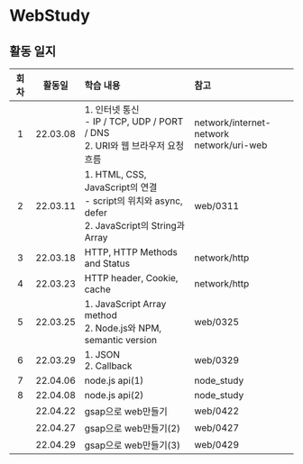 # WebStudy
## 활동 일지
|회차|활동일|학습 내용|참고|
|:-:|:------:|:------|:---|
|1|22.03.08|1. 인터넷 통신<br> - IP / TCP, UDP / PORT / DNS<br> 2. URI와 웹 브라우저 요청 흐름|network/internet-network<br>network/uri-web
|2|22.03.11|1. HTML, CSS, JavaScript의 연결<br>- script의 위치와 async, defer<br>2. JavaScript의 String과 Array|web/0311
|3|22.03.18|HTTP, HTTP Methods and Status |network/http
|4|22.03.23|HTTP header, Cookie, cache|network/http
|5|22.03.25|1. JavaScript Array method<br>2. Node.js와 NPM, semantic version|web/0325
|6|22.03.29|1. JSON<br>2. Callback|web/0329|
|7|22.04.06|node.js api(1)|node_study|
|8|22.04.08|node.js api(2)|node_study|
||22.04.22|gsap으로 web만들기|web/0422|
||22.04.27|gsap으로 web만들기(2)|web/0427|
||22.04.29|gsap으로 web만들기(3)|web/0429|

